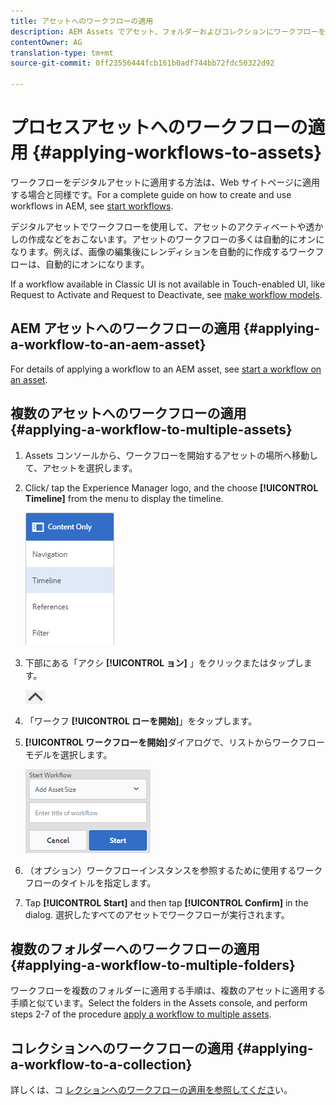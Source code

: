 ```yaml
---
title: アセットへのワークフローの適用
description: AEM Assets でアセット、フォルダーおよびコレクションにワークフローを適用する方法について説明します。
contentOwner: AG
translation-type: tm+mt
source-git-commit: 0ff23556444fcb161b0adf744bb72fdc50322d92

---
```



# プロセスアセットへのワークフローの適用 {#applying-workflows-to-assets}

ワークフローをデジタルアセットに適用する方法は、Web サイトページに適用する場合と同様です。For a complete guide on how to create and use workflows in AEM, see [start workflows](/help/sites-authoring/workflows-participating.md).

デジタルアセットでワークフローを使用して、アセットのアクティベートや透かしの作成などをおこないます。アセットのワークフローの多くは自動的にオンになります。例えば、画像の編集後にレンディションを自動的に作成するワークフローは、自動的にオンになります。

If a workflow available in Classic UI is not available in Touch-enabled UI, like Request to Activate and Request to Deactivate, see [make workflow models](/help/sites-developing/workflows-models.md#classic2touchui).

## AEM アセットへのワークフローの適用 {#applying-a-workflow-to-an-aem-asset}

For details of applying a workflow to an AEM asset, see [start a workflow on an asset](/help/assets/managing-assets-touch-ui.md#starting-a-workflow-on-an-asset).

## 複数のアセットへのワークフローの適用 {#applying-a-workflow-to-multiple-assets}

1. Assets コンソールから、ワークフローを開始するアセットの場所へ移動して、アセットを選択します。
1. Click/ tap the Experience Manager logo, and the choose **[!UICONTROL Timeline]** from the menu to display the timeline.

   ![screen_shot_2019-03-06at123325pm](assets/chlimage_1-136.png)

1. 下部にある「アクシ **[!UICONTROL ョン]** 」をクリックまたはタップします。

   ![chlimage_1-30](assets/chlimage_1-137.png)

1. 「ワークフ **[!UICONTROL ローを開始]**」をタップします。
1. **[!UICONTROL ワークフローを開始]**&#x200B;ダイアログで、リストからワークフローモデルを選択します。

   ![chlimage_1-31](assets/chlimage_1-138.png)

1. （オプション）ワークフローインスタンスを参照するために使用するワークフローのタイトルを指定します。
1. Tap **[!UICONTROL Start]** and then tap **[!UICONTROL Confirm]** in the dialog. 選択したすべてのアセットでワークフローが実行されます。

## 複数のフォルダーへのワークフローの適用 {#applying-a-workflow-to-multiple-folders}

ワークフローを複数のフォルダーに適用する手順は、複数のアセットに適用する手順と似ています。Select the folders in the Assets console, and perform steps 2-7 of the procedure [apply a workflow to multiple assets](/help/assets/assets-workflow.md#applying-a-workflow-to-multiple-assets).

## コレクションへのワークフローの適用 {#applying-a-workflow-to-a-collection}

詳しくは、コ [レクションへのワークフローの適用を参照してくださ](/help/assets/managing-collections-touch-ui.md#running-a-workflow-on-a-collection)い。

